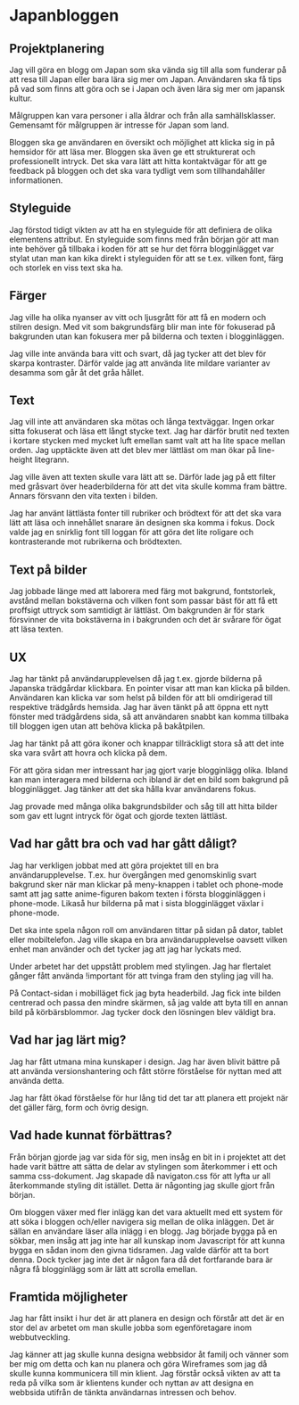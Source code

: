 # Japanbloggen

## Projektplanering

Jag vill göra en blogg om Japan som ska vända sig till alla som funderar på att resa till Japan eller bara lära sig mer om Japan. Användaren ska få tips på vad som finns att göra och se i Japan och även lära sig mer om japansk kultur.

Målgruppen kan vara personer i alla åldrar och från alla samhällsklasser. Gemensamt för målgruppen är intresse för Japan som land.

Bloggen ska ge användaren en översikt och möjlighet att klicka sig in på hemsidor för att läsa mer. Bloggen ska även ge ett strukturerat och professionellt intryck. Det ska vara lätt att hitta kontaktvägar för att ge feedback på bloggen och det ska vara tydligt vem som tillhandahåller informationen.

## Styleguide

Jag förstod tidigt vikten av att ha en styleguide för att definiera de olika elementens attribut. En styleguide som finns med från början gör att man inte behöver gå tillbaka i koden för att se hur det förra blogginlägget var stylat utan man kan kika direkt i styleguiden för att se t.ex. vilken font, färg och storlek en viss text ska ha.

## Färger

Jag ville ha olika nyanser av vitt och ljusgrått för att få en modern och stilren design. Med vit som bakgrundsfärg blir man inte för fokuserad på bakgrunden utan kan fokusera mer på bilderna och texten i blogginläggen.

Jag ville inte använda bara vitt och svart, då jag tycker att det blev för skarpa kontraster. Därför valde jag att använda lite mildare varianter av desamma som går åt det gråa hållet.

## Text

Jag vill inte att användaren ska mötas och långa textväggar. Ingen orkar sitta fokuserat och läsa ett långt stycke text. Jag har därför brutit ned texten i kortare stycken med mycket luft emellan samt valt att ha lite space mellan orden. Jag upptäckte även att det blev mer lättläst om man ökar på line-height litegrann.

Jag ville även att texten skulle vara lätt att se. Därför lade jag på ett filter med gråsvart över headerbilderna för att det vita skulle komma fram bättre. Annars försvann den vita texten i bilden.

Jag har använt lättlästa fonter till rubriker och brödtext för att det ska vara lätt att läsa och innehållet snarare än designen ska komma i fokus. Dock valde jag en snirklig font till loggan för att göra det lite roligare och kontrasterande mot rubrikerna och brödtexten.

## Text på bilder

Jag jobbade länge med att laborera med färg mot bakgrund, fontstorlek, avstånd mellan bokstäverna och vilken font som passar bäst för att få ett proffsigt uttryck som samtidigt är lättläst. Om bakgrunden är för stark försvinner de vita bokstäverna in i bakgrunden och det är svårare för ögat att läsa texten.

## UX

Jag har tänkt på användarupplevelsen då jag t.ex. gjorde bilderna på Japanska trädgårdar klickbara. En pointer visar att man kan klicka på bilden. Användaren kan klicka var som helst på bilden för att bli omdirigerad till respektive trädgårds hemsida. Jag har även tänkt på att öppna ett nytt fönster med trädgårdens sida, så att användaren snabbt kan komma tillbaka till bloggen igen utan att behöva klicka på bakåtpilen.

Jag har tänkt på att göra ikoner och knappar tillräckligt stora så att det inte ska vara svårt att hovra och klicka på dem.

För att göra sidan mer intressant har jag gjort varje blogginlägg olika. Ibland kan man interagera med bilderna och ibland är det en bild som bakgrund på blogginlägget. Jag tänker att det ska hålla kvar användarens fokus.

Jag provade med många olika bakgrundsbilder och såg till att hitta bilder som gav ett lugnt intryck för ögat och gjorde texten lättläst.

## Vad har gått bra och vad har gått dåligt?

Jag har verkligen jobbat med att göra projektet till en bra användarupplevelse. T.ex. hur övergången med genomskinlig svart bakgrund sker när man klickar på meny-knappen i tablet och phone-mode samt att jag satte anime-figuren bakom texten i första blogginläggen i phone-mode. Likaså hur bilderna på mat i sista blogginlägget växlar i phone-mode.

Det ska inte spela någon roll om användaren tittar på sidan på dator, tablet eller mobiltelefon. Jag ville skapa en bra användarupplevelse oavsett vilken enhet man använder och det tycker jag att jag har lyckats med.

Under arbetet har det uppstått problem med stylingen. Jag har flertalet gånger fått använda !important för att tvinga fram den styling jag vill ha.

På Contact-sidan i mobilläget fick jag byta headerbild. Jag fick inte bilden centrerad och passa den mindre skärmen, så jag valde att byta till en annan bild på körbärsblommor. Jag tycker dock den lösningen blev väldigt bra.


## Vad har jag lärt mig?

Jag har fått utmana mina kunskaper i design. Jag har även blivit bättre på att använda versionshantering och fått större förståelse för nyttan med att använda detta.

Jag har fått ökad förståelse för hur lång tid det tar att planera ett projekt när det gäller färg, form och övrig design.

## Vad hade kunnat förbättras?

Från början gjorde jag var sida för sig, men insåg en bit in i projektet att det hade varit bättre att sätta de delar av stylingen som återkommer i ett och samma css-dokument. Jag skapade då navigaton.css för att lyfta ur all återkommande styling dit istället. Detta är någonting jag skulle gjort från början.

Om bloggen växer med fler inlägg kan det vara aktuellt med ett system för att söka i bloggen och/eller navigera sig mellan de olika inläggen. Det är sällan en användare läser alla inlägg i en blogg. Jag började bygga på en sökbar, men insåg att jag inte har all kunskap inom Javascript för att kunna bygga en sådan inom den givna tidsramen. Jag valde därför att ta bort denna. Dock tycker jag inte det är någon fara då det fortfarande bara är några få blogginlägg som är lätt att scrolla emellan.

## Framtida möjligheter

Jag har fått insikt i hur det är att planera en design och förstår att det är en stor del av arbetet om man skulle jobba som egenföretagare inom webbutveckling.

Jag känner att jag skulle kunna designa webbsidor åt familj och vänner som ber mig om detta och kan nu planera och göra Wireframes som jag då skulle kunna kommunicera till min klient. Jag förstår också vikten av att ta reda på vilka som är klientens kunder och nyttan av att designa en webbsida utifrån de tänkta användarnas intressen och behov.